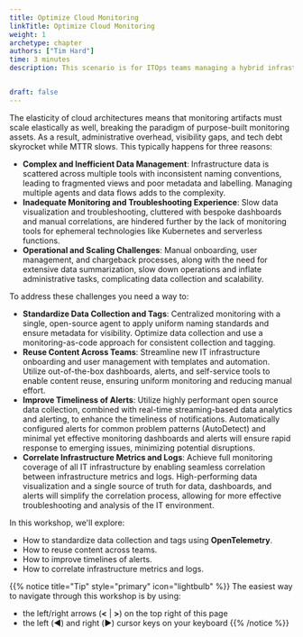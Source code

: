 ```yaml
---
title: Optimize Cloud Monitoring
linkTitle: Optimize Cloud Monitoring
weight: 1
archetype: chapter
authors: ["Tim Hard"]
time: 3 minutes
description: This scenario is for ITOps teams managing a hybrid infrastructure that need to troubleshoot cloud-native performance issues, by correlating real-time metrics with logs to troubleshoot faster, improve MTTD/MTTR, and optimize costs. 


draft: false
---
```


The elasticity of cloud architectures means that monitoring artifacts must scale elastically as well, breaking the paradigm of purpose-built monitoring assets. As a result, administrative overhead, visibility gaps, and tech debt skyrocket while MTTR slows. This typically happens for three reasons:

* **Complex and Inefficient Data Management**: Infrastructure data is scattered across multiple tools with inconsistent naming conventions, leading to fragmented views and poor metadata and labelling. Managing multiple agents and data flows adds to the complexity.
* **Inadequate Monitoring and Troubleshooting Experience**: Slow data visualization and troubleshooting, cluttered with bespoke dashboards and manual correlations, are hindered further by the lack of monitoring tools for ephemeral technologies like Kubernetes and serverless functions.
* **Operational and Scaling Challenges**: Manual onboarding, user management, and chargeback processes, along with the need for extensive data summarization, slow down operations and inflate administrative tasks, complicating data collection and scalability.

To address these challenges you need a way to:

* **Standardize Data Collection and Tags**: Centralized monitoring with a single, open-source agent to apply uniform naming standards and ensure metadata for visibility. Optimize data collection and use a monitoring-as-code approach for consistent collection and tagging.
* **Reuse Content Across Teams**: Streamline new IT infrastructure onboarding and user management with templates and automation. Utilize out-of-the-box dashboards, alerts, and self-service tools to enable content reuse, ensuring uniform monitoring and reducing manual effort.
* **Improve Timeliness of Alerts**: Utilize highly performant open source data collection, combined with real-time streaming-based data analytics and alerting, to enhance the timeliness of notifications. Automatically configured alerts for common problem patterns (AutoDetect) and minimal yet effective monitoring dashboards and alerts will ensure rapid response to emerging issues, minimizing potential disruptions.
* **Correlate Infrastructure Metrics and Logs**: Achieve full monitoring coverage of all IT infrastructure by enabling seamless correlation between infrastructure metrics and logs. High-performing data visualization and a single source of truth for data, dashboards, and alerts will simplify the correlation process, allowing for more effective troubleshooting and analysis of the IT environment.

In this workshop, we'll explore:

* How to standardize data collection and tags using **OpenTelemetry**.
* How to reuse content across teams.
* How to improve timelines of alerts.
* How to correlate infrastructure metrics and logs.

{{% notice title="Tip" style="primary"  icon="lightbulb" %}}
The easiest way to navigate through this workshop is by using:

* the left/right arrows (**<** | **>**) on the top right of this page
* the left (◀️) and right (▶️) cursor keys on your keyboard
  {{% /notice %}}
  